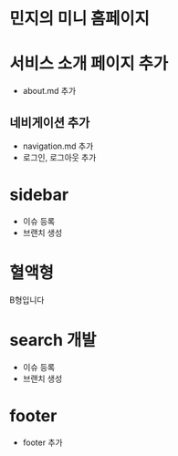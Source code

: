 # 민지의 미니 홈페이지

# 서비스 소개 페이지 추가

- about.md 추가

## 네비게이션 추가

- navigation.md 추가
- 로그인, 로그아웃 추가

# sidebar

- 이슈 등록
- 브랜치 생성

# 혈액형

B형입니다

# search 개발

- 이슈 등록
- 브랜치 생성

# footer

- footer 추가
